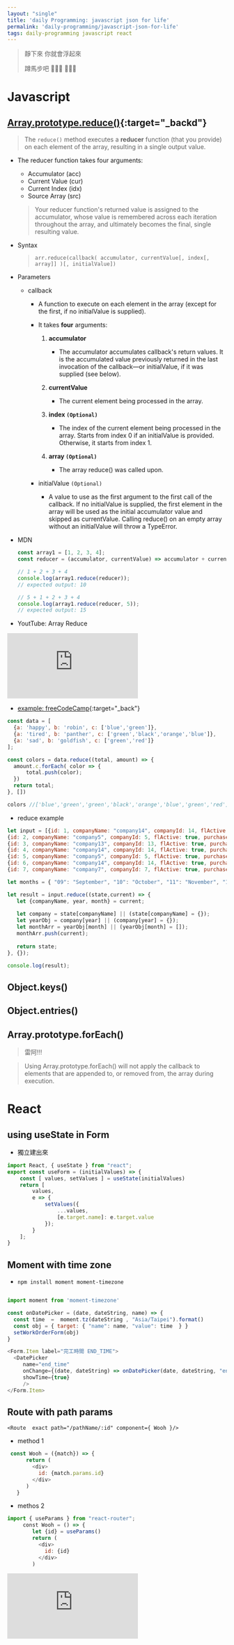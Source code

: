 ```yaml
---
layout: "single"
title: 'daily Programming: javascript json for life'
permalink: 'daily-programming/javascript-json-for-life'
tags: daily-programming javascript react
---
```


> 靜下來 你就會浮起來
> 
> 蹲馬步吧 :dog::dog::dog: :beer::beer::beer:


# Javascript 

## [Array.prototype.reduce()](https://developer.mozilla.org/en-US/docs/Web/JavaScript/Reference/Global_Objects/Array/reduce){:target="_backd"}

> The `reduce()` method executes a __reducer__ function (that you provide) on each element of the array, resulting in a single output value.

- The reducer function takes four arguments:

   - Accumulator (acc)
   - Current Value (cur)
   - Current Index (idx)
   - Source Array (src)

   > Your reducer function's returned value is assigned to the accumulator, whose value is remembered across each iteration throughout the array, and ultimately becomes the final, single resulting value.

- Syntax

   > `arr.reduce(callback( accumulator, currentValue[, index[, array]] )[, initialValue])`

- Parameters

   - callback
      - A function to execute on each element in the array (except for the first, if no initialValue is supplied).

      - It takes __four__ arguments:

        1. __accumulator__
           * The accumulator accumulates callback's return values. It is the accumulated value previously returned in the last invocation of the callback—or initialValue, if it was supplied (see below).

        2. __currentValue__
           * The current element being processed in the array.
         
        3. __index `(Optional)`__
           * The index of the current element being processed in the array. Starts from index 0 if an initialValue is provided. Otherwise, it starts from index 1.

        4. __array `(Optional)`__
           * The array reduce() was called upon.

      - initialValue `(Optional)`
         * A value to use as the first argument to the first call of the callback. If no initialValue is supplied, the first element in the array will be used as the initial accumulator value and skipped as currentValue. Calling reduce() on an empty array without an initialValue will throw a TypeError.

- MDN

   ~~~js
   const array1 = [1, 2, 3, 4];
   const reducer = (accumulator, currentValue) => accumulator + currentValue;
   
   // 1 + 2 + 3 + 4
   console.log(array1.reduce(reducer));
   // expected output: 10
   
   // 5 + 1 + 2 + 3 + 4
   console.log(array1.reduce(reducer, 5));
   // expected output: 15
   ~~~

- YoutTube: Array Reduce

<iframe  src="https://www.youtube.com/embed/g1C40tDP0Bk" frameborder="0" allow="accelerometer; autoplay; encrypted-media; gyroscope; picture-in-picture" allowfullscreen></iframe>


- [example: freeCodeCamp](https://www.freecodecamp.org/news/reduce-f47a7da511a9/){:target="_back"} 

~~~js
const data = [
  {a: 'happy', b: 'robin', c: ['blue','green']}, 
  {a: 'tired', b: 'panther', c: ['green','black','orange','blue']}, 
  {a: 'sad', b: 'goldfish', c: ['green','red']}
];

const colors = data.reduce((total, amount) => {
  amount.c.forEach( color => {
      total.push(color);
  })
  return total;
}, [])

colors //['blue','green','green','black','orange','blue','green','red']
~~~

- reduce example

~~~js
let input = [{id: 1, companyName: "company14", companyId: 14, flActive: true, purchaseMonth: "2019-12-15T00:00:00", year: 2019, month: "December"},
{id: 2, companyName: "company5", companyId: 5, flActive: true, purchaseMonth: "2019-12-15T00:00:00", year: 2019, month: "December"},
{id: 3, companyName: "company13", companyId: 13, flActive: true, purchaseMonth: "2019-11-15T00:00:00", year: 2019, month: "November"},
{id: 4, companyName: "company14", companyId: 14, flActive: true, purchaseMonth: "2019-11-15T00:00:00", year: 2019, month: "December"},
{id: 5, companyName: "company5", companyId: 5, flActive: true, purchaseMonth: "2019-10-15T00:00:00", year: 2019, month: "October"},
{id: 6, companyName: "company14", companyId: 14, flActive: true, purchaseMonth: "2020-09-15T00:00:00", year: 2020, month: "September"},
{id: 7, companyName: "company7", companyId: 7, flActive: true, purchaseMonth: "2020-09-15T00:00:00", year: 2020, month: "September"}]

let months = { "09": "September", "10": "October", "11": "November", "12": "December" }

let result = input.reduce((state,current) => {
   let {companyName, year, month} = current;
   
   let company = state[companyName] || (state[companyName] = {});
   let yearObj = company[year] || (company[year] = {});
   let monthArr = yearObj[month] || (yearObj[month] = []);
   monthArr.push(current);
   
   return state;
}, {});

console.log(result);
~~~

## Object.keys()

## Object.entries()

## Array.prototype.forEach()

> 雷阿!!!

> Using Array.prototype.forEach() will not apply the callback to elements that are appended to, or removed from, the array during execution.





# React 

## using useState in Form

- 獨立建出來

~~~js
import React, { useState } from "react";
export const useForm = (initialValues) => {
    const [ values, setValues ] = useState(initialValues)
    return [
        values,
        e => {
            setValues({
                ...values,
                [e.target.name]: e.target.value
            });
        }
    ];
}
~~~


## Moment with time zone

- `npm install moment moment-timezone`

~~~js

import moment from 'moment-timezone'

const onDatePicker = (date, dateString, name) => {
  const time  =  moment.tz(dateString , "Asia/Taipei").format()
  const obj = { target: { "name": name, "value": time  } }
  setWorkOrderForm(obj)
}

<Form.Item label="完工時間 END_TIME">
  <DatePicker
     name="end_time"
     onChange={(date, dateString) => onDatePicker(date, dateString, "end_time")} 
     showTime={true}
     />
</Form.Item>
~~~


## Route with path params

`<Route  exact path="/pathName/:id" component={ Wooh }/>`

- method 1

~~~js
 const Wooh = ({match}) => {
      return (
        <div>
          id: {match.params.id}
        </div>
      )
   }
~~~

- methos 2

~~~js
import { useParams } from "react-router";
　　　const Wooh = () => {
        let {id} = useParams()
　　　   return (
　　　     <div>
　　　       id: {id}
　　　     </div>
　　　   )
~~~

<iframe src="https://www.youtube.com/embed/CZeulkp1ClA" frameborder="0" allow="accelerometer; autoplay; encrypted-media; gyroscope; picture-in-picture" allowfullscreen></iframe>